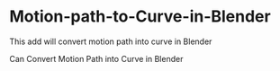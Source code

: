# Motion-path-to-Curve-in-Blender
This add will convert motion path into curve in Blender


Can Convert Motion Path into Curve in Blender
